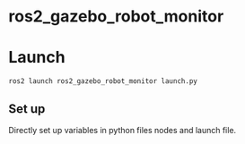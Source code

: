 # ros2_gazebo_robot_monitor

# Launch
```
ros2 launch ros2_gazebo_robot_monitor launch.py 
```

## Set up
Directly set up variables in python files nodes and launch file.
